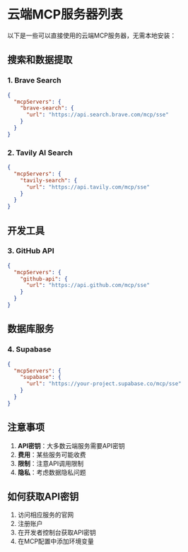 # 云端MCP服务器列表

以下是一些可以直接使用的云端MCP服务器，无需本地安装：

## 搜索和数据提取

### 1. Brave Search
```json
{
  "mcpServers": {
    "brave-search": {
      "url": "https://api.search.brave.com/mcp/sse"
    }
  }
}
```

### 2. Tavily AI Search
```json
{
  "mcpServers": {
    "tavily-search": {
      "url": "https://api.tavily.com/mcp/sse"
    }
  }
}
```

## 开发工具

### 3. GitHub API
```json
{
  "mcpServers": {
    "github-api": {
      "url": "https://api.github.com/mcp/sse"
    }
  }
}
```

## 数据库服务

### 4. Supabase
```json
{
  "mcpServers": {
    "supabase": {
      "url": "https://your-project.supabase.co/mcp/sse"
    }
  }
}
```

## 注意事项

1. **API密钥**：大多数云端服务需要API密钥
2. **费用**：某些服务可能收费
3. **限制**：注意API调用限制
4. **隐私**：考虑数据隐私问题

## 如何获取API密钥

1. 访问相应服务的官网
2. 注册账户
3. 在开发者控制台获取API密钥
4. 在MCP配置中添加环境变量 